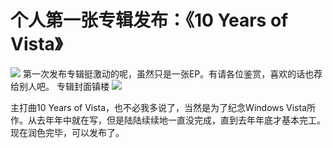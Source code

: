 # 个人第一张专辑发布：《10 Years of Vista》

![](http://www.xiami.com/album/2103583310?spm=a1z1s.6639561.471966069.2.fcbMg) 第一次发布专辑挺激动的呢，虽然只是一张EP。有请各位鉴赏，喜欢的话也荐给别人吧。 专辑封面镇楼 ![](https://wvbarchive.s3-ap-northeast-1.amazonaws.com/5577417866/d7fe574f251f95ca48bbca98c5177f3e66095243.jpg)

主打曲10 Years of Vista，也不必我多说了，当然是为了纪念Windows Vista所作。从去年年中就在写，但是陆陆续续地一直没完成，直到去年年底才基本完工。现在润色完毕，可以发布了。

